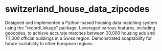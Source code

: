 # switzerland_house_data_zipcodes
 Designed and implemented a Python-based housing data matching system using the "recordLinkage" package. Leveraged various features, including geocodes, to achieve accurate matches between 30,000 housing ads and 111,000 official buildings in a Swiss region. Demonstrated adaptability for future scalability to other European regions.
